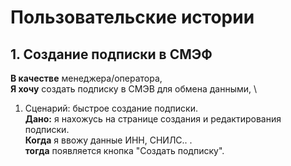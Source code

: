 # Пользовательские истории

## 1. Создание подписки в СМЭФ

**В качестве** менеджера/оператора, \
**Я хочу** создать подписку в СМЭВ для обмена данными, \

1. Сценарий: быстрое создание подписки. \
   **Дано:** я нахожусь на странице создания и редактирования подписки. \
   **Когда** я ввожу данные ИНН, СНИЛС.. . \
   **тогда** появляется кнопка "Создать подписку".
